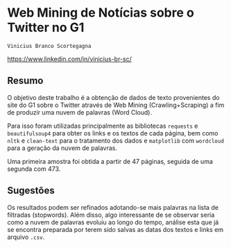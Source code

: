 # Web Mining de Notícias sobre o Twitter no G1

`Vinicius Branco Scortegagna`

<https://www.linkedin.com/in/vinicius-br-sc/>

## Resumo

O objetivo deste trabalho é a obtenção de dados de texto provenientes do site do G1 sobre o Twitter através de Web Mining (Crawling+Scraping) a fim de produzir uma nuvem de palavras (Word Cloud).

Para isso foram utilizadas principalmente as bibliotecas `requests` e `beautifulsoup4` para obter os links e os textos de cada página, bem como `nltk` e `clean-text` para o tratamento dos dados e `matplotlib` com `wordcloud` para a geração da nuvem de palavras.

Uma primeira amostra foi obtida a partir de 47 páginas, seguida de uma segunda com 473.

## Sugestões

Os resultados podem ser refinados adotando-se mais palavras na lista de filtradas (stopwords). Além disso, algo interessante de se observar seria como a nuvem de palavras evoluiu ao longo do tempo, análise esta que já se encontra preparada por terem sido salvas as datas dos textos e links em arquivo `.csv`.
